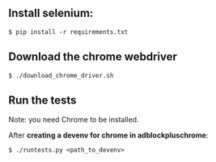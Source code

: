 ## Install selenium:
```
$ pip install -r requirements.txt
```

## Download the chrome webdriver
```
$ ./download_chrome_driver.sh
```

## Run the tests
Note: you need Chrome to be installed.

After **creating a devenv for chrome in adblockpluschrome**:
```
$ ./runtests.py <path_to_devenv>
```
